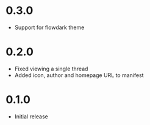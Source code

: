 # 0.3.0

- Support for flowdark theme

# 0.2.0

- Fixed viewing a single thread
- Added icon, author and homepage URL to manifest

# 0.1.0

- Initial release
